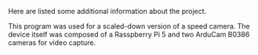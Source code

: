 Here are listed some additional information about the project.

This program was used for a scaled-down version of a speed camera.
The device itself was composed of a Rasspberry Pi 5 and two ArduCam B0386 cameras for video capture.

